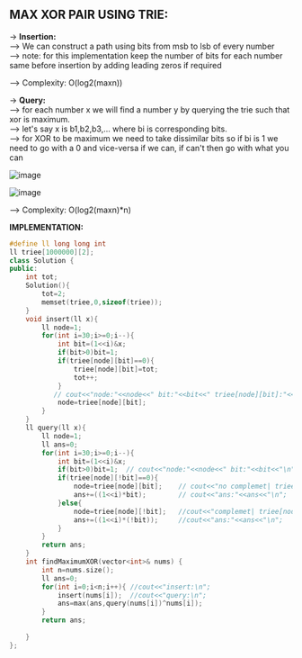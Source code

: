 **MAX XOR PAIR USING TRIE:**
--

-> **Insertion:**\
--> We can construct a path using bits from msb to lsb of every number\
--> note: for this implementation keep the number of bits for each number same before insertion by adding leading zeros if required 

--> Complexity: O(log2(maxn))

-> **Query:**\
--> for each number x we will find a number y by querying the trie such that xor is maximum.\
--> let's say x is b1,b2,b3,... where bi is corresponding bits. \
--> for XOR to be maximum we need to take dissimilar bits so if bi is 1 we need to go with a 0 and vice-versa if we can, if can't then go with what you can 


![image](https://user-images.githubusercontent.com/94597499/150489701-3ba2dbd2-de00-4070-b238-c47680ec511f.png)

![image](https://user-images.githubusercontent.com/94597499/150489718-9463c0d3-db54-4c25-9a3b-d4f4eea72c87.png)


--> Complexity: O(log2(maxn)*n)

**IMPLEMENTATION:**
```cpp
#define ll long long int
ll triee[1000000][2];
class Solution {
public:
    int tot;
    Solution(){
        tot=2;
        memset(triee,0,sizeof(triee));
    }
    void insert(ll x){
        ll node=1;
        for(int i=30;i>=0;i--){
            int bit=(1<<i)&x;
            if(bit>0)bit=1;
            if(triee[node][bit]==0){
                triee[node][bit]=tot;
                tot++;
            }
           // cout<<"node:"<<node<<" bit:"<<bit<<" triee[node][bit]:"<<triee[node][bit]<<"\n";
            node=triee[node][bit];
        }
    }
    ll query(ll x){
        ll node=1;
        ll ans=0;
        for(int i=30;i>=0;i--){
            int bit=(1<<i)&x;
            if(bit>0)bit=1;  // cout<<"node:"<<node<<" bit:"<<bit<<"\n";
            if(triee[node][!bit]==0){
                node=triee[node][bit];    // cout<<"no complemet| triee[node][bit]:"<<triee[node][bit]<<"\n";
                ans+=((1<<i)*bit);        // cout<<"ans:"<<ans<<"\n";
            }else{
                node=triee[node][!bit];   //cout<<"complemet| triee[node][bit]:"<<triee[node][bit]<<"\n";
                ans+=((1<<i)*(!bit));     //cout<<"ans:"<<ans<<"\n";
            }
        }
        return ans;
    }
    int findMaximumXOR(vector<int>& nums) {
        int n=nums.size();
        ll ans=0;
        for(int i=0;i<n;i++){ //cout<<"insert:\n";
            insert(nums[i]);  //cout<<"query:\n";
            ans=max(ans,query(nums[i])^nums[i]);
        }
        return ans;
        
    }
};
```
